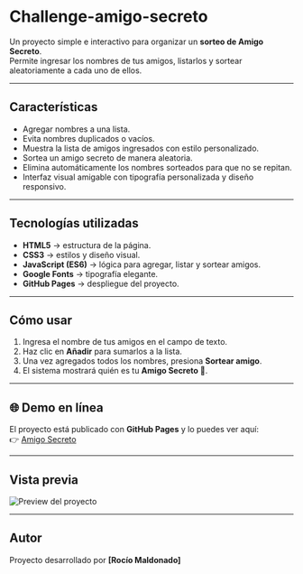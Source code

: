 # Challenge-amigo-secreto

Un proyecto simple e interactivo para organizar un **sorteo de Amigo Secreto**.  
Permite ingresar los nombres de tus amigos, listarlos y sortear aleatoriamente a cada uno de ellos.  

---

## Características
- Agregar nombres a una lista.
- Evita nombres duplicados o vacíos.
- Muestra la lista de amigos ingresados con estilo personalizado.
- Sortea un amigo secreto de manera aleatoria.
- Elimina automáticamente los nombres sorteados para que no se repitan.
- Interfaz visual amigable con tipografía personalizada y diseño responsivo.

---

## Tecnologías utilizadas
- **HTML5** → estructura de la página.  
- **CSS3** → estilos y diseño visual.  
- **JavaScript (ES6)** → lógica para agregar, listar y sortear amigos.  
- **Google Fonts** → tipografía elegante.  
- **GitHub Pages** → despliegue del proyecto.

---

## Cómo usar
1. Ingresa el nombre de tus amigos en el campo de texto.  
2. Haz clic en **Añadir** para sumarlos a la lista.  
3. Una vez agregados todos los nombres, presiona **Sortear amigo**.  
4. El sistema mostrará quién es tu **Amigo Secreto 🎉**.  

---

## 🌐 Demo en línea
El proyecto está publicado con **GitHub Pages** y lo puedes ver aquí:  
👉 [Amigo Secreto](https://rociomaldonado.github.io/Challenge-amigo-secreto/)

---

## Vista previa
![Preview del proyecto](assets/preview.png)

---

## Autor
Proyecto desarrollado por **[Rocío Maldonado]**
